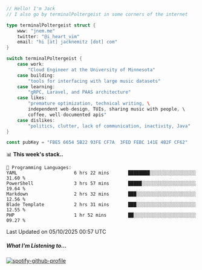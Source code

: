 ```go
// Hello! I'm Jack
// I also go by terminalPoltergeist in some corners of the internet

type terminalPoltergeist struct {
    www: "jnem.me"
    twitter: "@i_heart_vim"
    email: "hi [at] jacknemitz [dot] com"
}

switch terminalPoltergeist {
    case work:
        "Cloud Engineer at the University of Minnesota"
    case building:
        "tools for interfacing with large music datasets"
    case learning:
        "gRPC, Laravel, and PAAS architecture"
    case likes:
        "premature optimization, technical writing, \
        independent web-design, TUIs, sharing music with people, \
        coffee, well-documented apis"
    case dislikes:
        "politics, clutter, lack of communication, inactivity, Java"
}

const pubKey = "FBE5 6654 5B22 93FE CF7A  3FED FEBC 141E 4B2F CF62"
```

<!--START_SECTION:waka-->
📊 **This week's stack..** 

```text
💬 Programming Languages: 
YAML                     6 hrs 22 mins       ████████░░░░░░░░░░░░░░░░░   31.60 % 
PowerShell               3 hrs 57 mins       █████░░░░░░░░░░░░░░░░░░░░   19.64 % 
Markdown                 2 hrs 32 mins       ███░░░░░░░░░░░░░░░░░░░░░░   12.56 % 
Blade Template           2 hrs 31 mins       ███░░░░░░░░░░░░░░░░░░░░░░   12.55 % 
PHP                      1 hr 52 mins        ██░░░░░░░░░░░░░░░░░░░░░░░   09.27 % 
```


 Last Updated on 05/10/2025 00:57 UTC
<!--END_SECTION:waka-->

##### What I'm Listening to...

[![spotify-github-profile](https://jnem.me/listening-item?maxAge=2592000)](https://jnem.me/listening)
